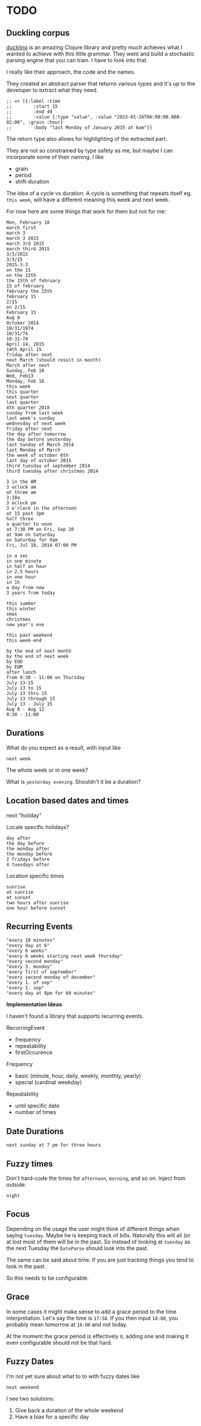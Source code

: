 # TODO

## Duckling corpus

[duckling](https://github.com/wit-ai/duckling) is an amazing Clojure library and pretty much achieves what I wanted to achieve with this little grammar. They went and build a stochastic parsing engine that you can train. I have to look into that.

I really like their approach, the code and the names.

They created an abstract parser that returns various types and it's up to the developer to extract what they need.

```
;; => [{:label :time
;;        :start 15
;;        :end 49
;;        :value {:type "value", :value "2015-01-26T06:00:00.000-02:00", :grain :hour}
;;        :body "last Monday of January 2015 at 6am"}]
```

The return type also allows for highlighting of the extracted part.

They are not so constrained by type safety as me, but maybe I can incorporate some of their naming. I like

* grain
* period
* shift-duration

The idea of a cycle vs duration. A cycle is something that repeats itself eg. `this week`, will have a different meaning this week and next week.

For now here are some things that work for them but not for me:

```
Mon, February 18
march first
march 3
march 3 2015
march 3rd 2015
march third 2015
3/3/2015
3/3/15
2015-3-3
on the 15
on the 15th
the 15th of february
15 of february
february the 15th
february 15
2/15
on 2/15
February 15
Aug 8
October 2014
10/31/1974
10/31/74
10-31-74
April 14, 2015
14th April 15
friday after next
next March (should result in month)
March after next
Sunday, Feb 10
Wed, Feb13
Monday, Feb 18
this week
this quarter
next quarter
last quarter
4th quarter 2018
sunday from last week
last week's sunday
wednesday of next week
friday after next
the day after tomorrow
the day before yesterday
last Sunday of March 2014
last Monday of March
the week of october 6th
last day of october 2015
third tuesday of september 2014
third tuesday after christmas 2014

3 in the AM
3 oclock am
at three am
3:18a
3 oclock pm
3 o'clock in the afternoon
at 15 past 3pm
half three
a quarter to noon
at 7:30 PM on Fri, Sep 20
at 9am on Saturday
on Saturday for 9am
Fri, Jul 18, 2014 07:00 PM

in a sec
in one minute
in half an hour
in 2.5 hours
in one hour
in 1h
a day from now
3 years from today

this summer
this winter
xmas
christmas
new year's eve

this past weekend
this week-end

by the end of next month
by the end of next week
by EOD
by EOM
after lunch
from 9:30 - 11:00 on Thursday
July 13-15
July 13 to 15
July 13 thru 15
July 13 through 15
July 13 - July 15
Aug 8 - Aug 12
9:30 - 11:00
```

## Durations

What do you expect as a result, with input like

`next week`

The whole week or in one week?

What is `yesterday evening`. Shouldn't it be a duration?

## Location based dates and times

next "holiday"

Locale specific holidays?

```
day after
the day before
the monday after
the monday before
2 fridays before
4 tuesdays after
```

Location specific times

```
sunrise
at sunrise
at sunset
two hours after sunrise
one hour before sunset
```

## Recurring Events

```
"every 10 minutes"
"every day at 6"
"every 6 weeks"
"every 6 weeks starting next week thursday"
"every second monday"
"every 3. monday"
"every first of september"
"every second monday of december"
"every 1. of sep"
"every 1. sep"
"every day at 8pm for 60 minutes"
```

**Implementation Ideas**

I haven't found a library that supports recurring events.

RecurringEvent
 - frequency
 - repeatability
 - firstOccurence

Frequency
  - basic (minute, hour, daily, weekly, monthly, yearly)
  - special (cardinal weekday)

Repeatability
  - until specific date
  - number of times

## Date Durations

```
next sunday at 7 pm for three hours
```

## Fuzzy times ##

Don't hard-code the times for `afternoon`, `morning`, and so on. Inject from outside.

```
night
```

## Focus ##

Depending on the usage the user might think of different things when saying `tuesday`. Maybe he is keeping track of bills. Naturally this will all (or at lost most of them will be in the past. So instead of looking at `tuesday` as the next Tuesday the `DateParse` should look into the past.

The same can be said about time. If you are just tracking things you tend to  look in the past.

So this needs to be configurable.

## Grace ##

In some cases it might make sense to add a grace period to the time interpretation.  Let's say the time is `17:58`. If you then input `18:00`, you probably mean tomorrow at `18:00` and not today.

At the moment the grace period is effectively `0`, adding one and making it even configurable should not be that hard.

## Fuzzy Dates ##

I'm not yet sure about what to to with fuzzy dates like

```
next weekend
```

I see two solutions:

1. Give back a duration of the whole weekend
2. Have a bias for a specific day
